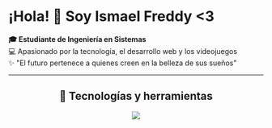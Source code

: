 <p align="center">
  <h1>¡Hola! 👋 Soy Ismael Freddy <3</h1>
  <strong>🎓 Estudiante de Ingeniería en Sistemas</strong><br>
  💻 Apasionado por la tecnología, el desarrollo web y los videojuegos <br>
  ✨ "El futuro pertenece a quienes creen en la belleza de sus sueños"
</p>

---

<h2 align="center">🚀 Tecnologías y herramientas</h2>

<p align="center">
  <img src="https://img.shields.io/badge/-JavaScript-F7DF1E?logo=javascript&logoColor=000000&style=for-the-badge"/>
</p>


